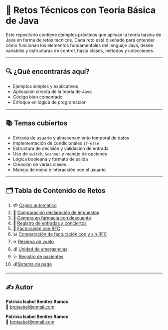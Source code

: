 # 🧩 Retos Técnicos con Teoría Básica de Java

Este repositorio contiene ejemplos prácticos que aplican la teoría básica de Java en forma de retos técnicos. Cada reto está diseñado para entender cómo funcionan los elementos fundamentales del lenguaje Java, desde variables y estructuras de control, hasta clases, métodos y colecciones.

---

## 🔍 ¿Qué encontrarás aquí?

- Ejemplos simples y explicativos  
- Aplicación directa de la teoría de Java  
- Código bien comentado  
- Enfoque en lógica de programación  

---

## 📚 Temas cubiertos

- Entrada de usuario y almacenamiento temporal de datos  
- Implementación de condicionales `if-else`  
- Estructura de decisión y validación de entrada  
- Uso de `switch`, `Scanner` y manejo de opciones  
- Lógica booleana y formato de salida  
- Creación de varias clases  
- Manejo de menú e interacción con el usuario  

---

## 🗂️ Tabla de Contenido de Retos

1. 💳 [Cajero automático](#cajero_automatico)  
2. 📄 [Comparación declaración de impuestos](#comparación_declaración_impuestos)  
3. 🏥 [Compra en farmacia con descuento](#compra-en-farmacia)  
4. 🎫 [Registro de entradas a conciertos](#registro-de-entradas-conciertos)  
5. 🧾 [Facturación con RFC](#facturación-con-rfc)  
6. 📊 [Comparación de facturación con y sin RFC](#registro_comparación_factura)  
7. ✈️ [Reserva de vuelo](#reserva-de-vuelo)  
8. 💰 [Unidad de emergencias](#unidades-de-emergencia)  
9. 🩺 [Registro de pacientes](#Reto_registro-de-pacientes)
10. 💰[Sistema de pago](#sistema-de-pagos)

---

## ✍️ Autor

**Patricia Isabel Benitez Ramos**  
📧 brpisabel@gmail.com

**Patricia Isabel Benitez Ramos**  
📧 brpisabel@gmail.com

